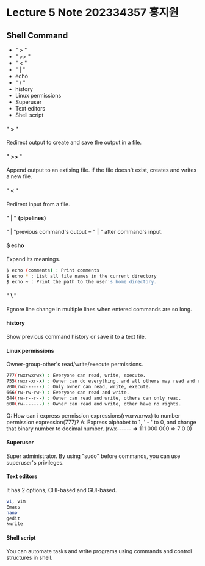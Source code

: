 # Lecture 5 Note 202334357 홍지원

## Shell Command
- " > "
- " >> "
- " < "
- " | "
- echo
- " \ "
- history
- Linux permissions
- Superuser
- Text editors
- Shell script

#### " > "
Redirect output to create and save the output in a file.

#### " >> "
Append output to an extising file. if the file doesn't exist, creates and writes a new file.

#### " < "
Redirect input from a file.

#### " | " (pipelines)
" | "previous command's output = " | " after command's input. 

#### $ echo
Expand its meanings.
```sh
$ echo (comments) : Print comments 
$ echo * : List all file names in the current directory
$ echo ~ : Print the path to the user's home directory.
```

#### " \ "
Egnore line change in multiple lines when entered commands are so long.

#### history
Show previous command history or save it to a text file.

#### Linux permissions
Owner-group-other's read/write/execute permissions.
```sh
777(rwxrwxrwx) : Everyone can read, write, execute.
755(rwxr-xr-x) : Owner can do everything, and all others may read and execute.
700(rwx------) : Only owner can read, write, execute.
666(rw-rw-rw-) : Everyone can read and write.
644(rw-r--r--) : Owner can read and write, others can only read.
600(rw-------) : Owner can read and write, other have no rights.
```
Q: How can i express permission expressions(rwxrwxrwx) to number permission expression(777)?
A: Express alphabet to 1, ' - ' to 0, and change that binary number to decimal number.
(rwx------ => 111 000 000 => 7 0 0)

#### Superuser
Super administrator.
By using "sudo" before commands, you can use superuser's privileges.

#### Text editors
It has 2 options, CHI-based and GUI-based.
```sh
vi, vim
Emacs
nano
gedit
kwrite
```

#### Shell script
You can automate tasks and write programs using commands and control structures in shell.
